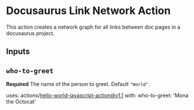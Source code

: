 # Docusaurus Link Network Action

This action creates a network graph for all links between doc pages in a docusaurus project.

## Inputs

## `who-to-greet`

**Required** The name of the person to greet. Default `"World"`.

uses: actions/hello-world-javascript-action@v1.1
with:
  who-to-greet: 'Mona the Octocat'
